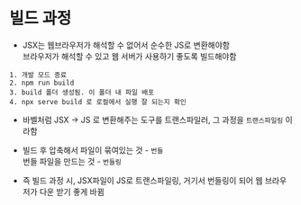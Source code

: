 # 빌드 과정
* JSX는 웹브라우저가 해석할 수 없어서 순수한 JS로 변환해야함   
브라우저가 해석할 수 있고 웹 서버가 사용하기 좋도록 빌드해야함

```
1. 개발 모드 종료
2. npm run build
3. build 폴더 생성됨. 이 폴더 내 파일 배포
4. npx serve build 로 로컬에서 실행 잘 되는지 확인
```

* 바벨처럼 JSX -> JS 로 변환해주는 도구를 트랜스파일러, 그 과정을 ```트랜스파일링``` 이라함   
* 빌드 후 압축해서 파일이 묶여있는 것 - ```번들```   
번들 파일을 만드는 것 - ```번들링```

* 즉 빌드 과정 시, JSX파일이 JS로 트랜스파일링, 거기서 번들링이 되어 웹 브라우저가 다운 받기 좋게 바뀜
